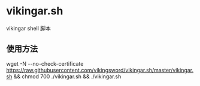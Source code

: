 # vikingar.sh
vikingar shell 脚本
## 使用方法
wget -N --no-check-certificate https://raw.githubusercontent.com/vikingsword/vikingar.sh/master/vikingar.sh && chmod 700 ./vikingar.sh && ./vikingar.sh

